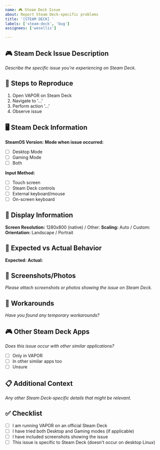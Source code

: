 ```yaml
---
name: 🎮 Steam Deck Issue
about: Report Steam Deck-specific problems
title: '[STEAM DECK] '
labels: ['steam-deck', 'bug']
assignees: ['wesellis']

---
```


## 🎮 **Steam Deck Issue Description**
*Describe the specific issue you're experiencing on Steam Deck.*

## 🔄 **Steps to Reproduce**
1. Open VAPOR on Steam Deck
2. Navigate to '...'
3. Perform action '...'
4. Observe issue

## 🖥️ **Steam Deck Information**
**SteamOS Version:** 
**Mode when issue occurred:**
- [ ] Desktop Mode
- [ ] Gaming Mode
- [ ] Both

**Input Method:**
- [ ] Touch screen
- [ ] Steam Deck controls
- [ ] External keyboard/mouse
- [ ] On-screen keyboard

## 📱 **Display Information**
**Screen Resolution:** 1280x800 (native) / Other:
**Scaling:** Auto / Custom:
**Orientation:** Landscape / Portrait

## 🎯 **Expected vs Actual Behavior**
**Expected:** 
**Actual:** 

## 📸 **Screenshots/Photos**
*Please attach screenshots or photos showing the issue on Steam Deck.*

## 🔄 **Workarounds**
*Have you found any temporary workarounds?*

## 🎮 **Other Steam Deck Apps**
*Does this issue occur with other similar applications?*
- [ ] Only in VAPOR
- [ ] In other similar apps too
- [ ] Unsure

## 📋 **Additional Context**
*Any other Steam Deck-specific details that might be relevant.*

## ✅ **Checklist**
- [ ] I am running VAPOR on an official Steam Deck
- [ ] I have tried both Desktop and Gaming modes (if applicable)
- [ ] I have included screenshots showing the issue
- [ ] This issue is specific to Steam Deck (doesn't occur on desktop Linux)